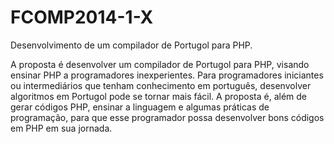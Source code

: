 FCOMP2014-1-X
=============

Desenvolvimento de um compilador de Portugol para PHP.

A proposta é desenvolver um compilador de Portugol para PHP, visando ensinar PHP a programadores inexperientes.
Para programadores iniciantes ou intermediários que tenham conhecimento em português, 
desenvolver algoritmos em Portugol pode se tornar mais fácil.
A proposta é, além de gerar códigos PHP, ensinar a linguagem e algumas práticas de programação,
para que esse programador possa desenvolver bons códigos em PHP em sua jornada.
